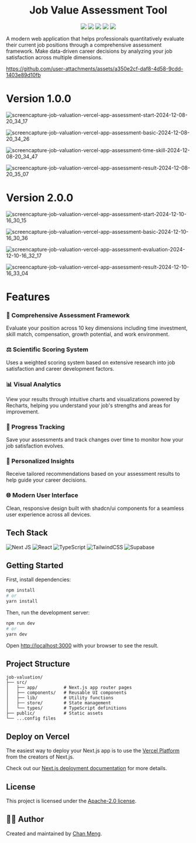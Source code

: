 <div align="center">
 <h1>Job Value Assessment Tool</h1>
 <img src="https://img.shields.io/badge/Next.js-15.0.4-black?style=flat&logo=next.js" />
 <img src="https://img.shields.io/badge/React-18.2.0-blue?style=flat&logo=react" />
 <img src="https://img.shields.io/badge/TypeScript-5.0.0-blue?style=flat&logo=typescript" />
 <img src="https://img.shields.io/badge/Tailwind-3.4.1-blue?style=flat&logo=tailwind-css" />
 <img src="https://img.shields.io/badge/License-MIT-green?style=flat" />
</div>

A modern web application that helps professionals quantitatively evaluate their current job positions through a comprehensive assessment framework. Make data-driven career decisions by analyzing your job satisfaction across multiple dimensions.


https://github.com/user-attachments/assets/a350e2cf-daf8-4d58-9cdd-1403e89d10fb


# Version 1.0.0
![screencapture-job-valuation-vercel-app-assessment-start-2024-12-08-20_34_17](https://github.com/user-attachments/assets/67e0705f-be83-4b35-9b4e-558af411efbf)

![screencapture-job-valuation-vercel-app-assessment-basic-2024-12-08-20_34_26](https://github.com/user-attachments/assets/d490773d-1a12-4c56-a851-5ba36c561e19)

![screencapture-job-valuation-vercel-app-assessment-time-skill-2024-12-08-20_34_47](https://github.com/user-attachments/assets/5a38727a-5159-4a06-a9d9-30f95bec2554)

![screencapture-job-valuation-vercel-app-assessment-result-2024-12-08-20_35_07](https://github.com/user-attachments/assets/994912f0-cdb7-497c-b30c-778bd8b7aa69)

# Version 2.0.0
![screencapture-job-valuation-vercel-app-assessment-start-2024-12-10-16_30_15](https://github.com/user-attachments/assets/ad77581b-ba95-422d-8d1a-9e84af1e60c3)

![screencapture-job-valuation-vercel-app-assessment-basic-2024-12-10-16_30_36](https://github.com/user-attachments/assets/5be37b30-d8dc-4f90-ac0c-f3ec15d9d918)

![screencapture-job-valuation-vercel-app-assessment-evaluation-2024-12-10-16_32_17](https://github.com/user-attachments/assets/1ec020a0-152d-40a2-afe5-321548d07f5e)

![screencapture-job-valuation-vercel-app-assessment-result-2024-12-10-16_33_04](https://github.com/user-attachments/assets/e09672a0-be2f-46d9-94f2-fde21028b050)


# Features

### 🎯 Comprehensive Assessment Framework
Evaluate your position across 10 key dimensions including time investment, skill match, compensation, growth potential, and work environment.

### ⚖️ Scientific Scoring System
Uses a weighted scoring system based on extensive research into job satisfaction and career development factors.

### 📊 Visual Analytics
View your results through intuitive charts and visualizations powered by Recharts, helping you understand your job's strengths and areas for improvement.

### 🔄 Progress Tracking
Save your assessments and track changes over time to monitor how your job satisfaction evolves.

### 💼 Personalized Insights
Receive tailored recommendations based on your assessment results to help guide your career decisions.

### 🌐 Modern User Interface
Clean, responsive design built with shadcn/ui components for a seamless user experience across all devices.

## Tech Stack

![Next JS](https://img.shields.io/badge/Next.js-black?style=for-the-badge&logo=next.js&logoColor=white)
![React](https://img.shields.io/badge/react-%2320232a.svg?style=for-the-badge&logo=react&logoColor=%2361DAFB)
![TypeScript](https://img.shields.io/badge/typescript-%23007ACC.svg?style=for-the-badge&logo=typescript&logoColor=white)
![TailwindCSS](https://img.shields.io/badge/tailwindcss-%2338B2AC.svg?style=for-the-badge&logo=tailwind-css&logoColor=white)
![Supabase](https://img.shields.io/badge/Supabase-3ECF8E?style=for-the-badge&logo=supabase&logoColor=white)

## Getting Started

First, install dependencies:

```bash
npm install
# or
yarn install
```

Then, run the development server:

```bash
npm run dev
# or
yarn dev
```

Open [http://localhost:3000](http://localhost:3000) with your browser to see the result.

## Project Structure

```
job-valuation/
├── src/
│   ├── app/          # Next.js app router pages
│   ├── components/   # Reusable UI components
│   ├── lib/          # Utility functions
│   ├── store/        # State management
│   └── types/        # TypeScript definitions
├── public/           # Static assets
└── ...config files
```

## Deploy on Vercel

The easiest way to deploy your Next.js app is to use the [Vercel Platform](https://vercel.com/new?utm_medium=default-template&filter=next.js&utm_source=create-next-app&utm_campaign=create-next-app-readme) from the creators of Next.js.

Check out our [Next.js deployment documentation](https://nextjs.org/docs/deployment) for more details.

## License

This project is licensed under the [Apache-2.0 license](LICENSE).

## 🙋‍♀ Author

Created and maintained by [Chan Meng](https://github.com/ChanMeng666).
